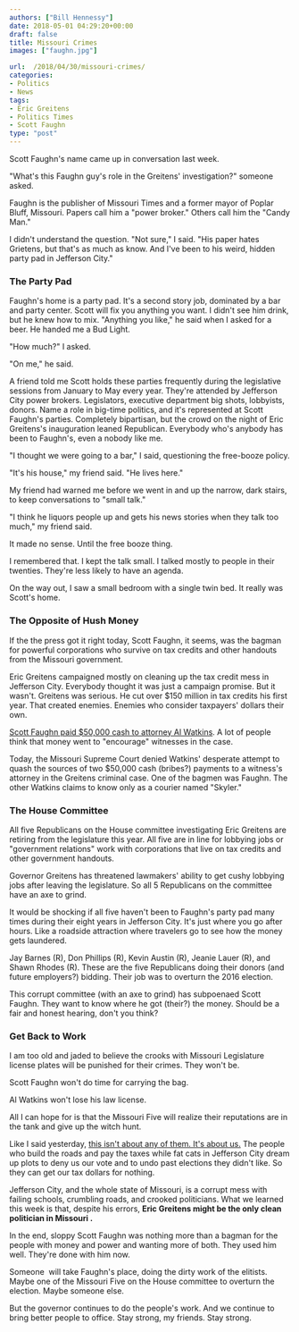 ```yaml
---
authors: ["Bill Hennessy"]
date: 2018-05-01 04:29:20+00:00
draft: false
title: Missouri Crimes
images: ["faughn.jpg"]

url:  /2018/04/30/missouri-crimes/
categories:
- Politics
- News
tags:
- Eric Greitens
- Politics Times
- Scott Faughn
type: "post"
---
```





Scott Faughn's name came up in conversation last week.







"What's this Faughn guy's role in the Greitens' investigation?" someone asked.







Faughn is the publisher of Missouri Times and a former mayor of Poplar Bluff, Missouri. Papers call him a "power broker." Others call him the "Candy Man."







I didn't understand the question. "Not sure," I said. "His paper hates Grietens, but that's as much as know. And I've been to his weird, hidden party pad in Jefferson City."







### The Party Pad







Faughn's home is a party pad. It's a second story job, dominated by a bar and party center. Scott will fix you anything you want. I didn't see him drink, but he knew how to mix. "Anything you like," he said when I asked for a beer. He handed me a Bud Light.







"How much?" I asked. 







"On me," he said.







A friend told me Scott holds these parties frequently during the legislative sessions from January to May every year. They're attended by Jefferson City power brokers. Legislators, executive department big shots, lobbyists, donors. Name a role in big-time politics, and it's represented at Scott Faughn's parties. Completely bipartisan, but the crowd on the night of Eric Greitens's inauguration leaned Republican. Everybody who's anybody has been to Faughn's, even a nobody like me. 







"I thought we were going to a bar," I said, questioning the free-booze policy.







"It's his house," my friend said. "He lives here." 







My friend had warned me before we went in and up the narrow, dark stairs, to keep conversations to "small talk."







"I think he liquors people up and gets his news stories when they talk too much," my friend said.







It made no sense. Until the free booze thing.







I remembered that. I kept the talk small. I talked mostly to people in their twenties. They're less likely to have an agenda.







On the way out, I saw a small bedroom with a single twin bed. It really was Scott's home.







### The Opposite of Hush Money







If
    the the press got it right today, Scott Faughn, it seems, was the bagman for powerful corporations who survive on tax credits and other handouts from the Missouri government. 







Eric Greitens campaigned mostly on cleaning up the tax credit mess in Jefferson City. Everybody thought it was just a campaign promise. But it wasn't. Greitens was serious. He cut over $150 million in tax credits his first year. That created enemies. Enemies who consider taxpayers' dollars their own.







[Scott Faughn paid $50,000 cash to attorney Al Watkins](https://www.kansascity.com/news/politics-government/article210171479.html). A lot of people think that money went to "encourage" witnesses in the case.







Today, the Missouri Supreme Court denied Watkins' desperate attempt to quash the sources of two $50,000 cash (bribes?) payments to a witness's attorney in the Greitens criminal case. One of the bagmen was Faughn. The other Watkins claims to know only as a courier named "Skyler."







### The House Committee







All five Republicans on the House committee investigating Eric Greitens are retiring from the legislature this year. All five are in line for lobbying jobs or "government relations" work with corporations that live on tax credits and other government handouts.







Governor Greitens has threatened lawmakers' ability to get cushy lobbying jobs after leaving the legislature. So all 5 Republicans on the committee have an
    axe to grind.







It would be shocking if all five haven't been to Faughn's party pad many times during their eight years in Jefferson City. It's just where you go after hours. Like a roadside attraction where travelers go to see how the money gets laundered.







Jay Barnes (R), Don Phillips (R), Kevin Austin (R), Jeanie Lauer (R), and Shawn Rhodes (R). These are the five Republicans doing their donors (and future employers?) bidding. Their job was to overturn the 2016 election.







This corrupt committee (with an
    axe to grind) has subpoenaed Scott Faughn. They want to know where he got (their?) the money. Should be a fair and honest hearing, don't you think?







### Get Back to Work







I am too old and jaded to believe the crooks with Missouri Legislature license plates will be punished for their crimes. They won't be.







Scott Faughn won't do time for carrying the bag.







Al Watkins won't lose his law license. 







All I can hope for is that the Missouri Five will realize their reputations are in the tank and give up the witch hunt. 







Like I said yesterday, [this isn't about any of them. It's about us.](https://hennessysview.com/2018/04/30/hard-advice-for-many-friends/) The people who build the roads and pay the taxes while fat cats in Jefferson City dream up plots to deny us our vote and to undo past elections they didn't like. So they can get our tax dollars for nothing. 







Jefferson City, and the whole state of
    Missouri, is a corrupt mess with failing schools, crumbling roads, and crooked politicians. What we learned this week is that, despite his errors, **Eric Greitens might be the only clean politician in Missouri .**







In the end, sloppy Scott Faughn was nothing more than a bagman for the people with money and power and wanting more of both. They used him well. They're done with him now. 








Someone  will take Faughn's place, doing the dirty work of the elitists. Maybe one of the Missouri Five on the House committee to overturn the election. Maybe someone else.







But the governor continues to do the people's work. And we continue to bring better people to office. Stay strong, my friends. Stay strong. 




